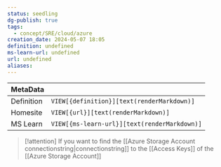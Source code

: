 ```yaml
---
status: seedling
dg-publish: true
tags:
  - concept/SRE/cloud/azure
creation_date: 2024-05-07 18:05
definition: undefined
ms-learn-url: undefined
url: undefined
aliases:
---
```


| MetaData   |                                              |
| ---------- | -------------------------------------------- |
| Definition | `VIEW[{definition}][text(renderMarkdown)]`   |
| Homesite   | `VIEW[{url}][text(renderMarkdown)]`          |
| MS Learn   | `VIEW[{ms-learn-url}][text(renderMarkdown)]` |

> [!attention]
> If you want to find the [[Azure Storage Account connectionstring|connectionstring]] to the [[Access Keys]] of the [[Azure Storage Account]]

